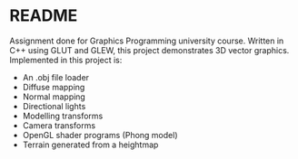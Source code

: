 # README #

Assignment done for Graphics Programming university course. Written in C++ using GLUT and GLEW, this project demonstrates 3D vector graphics.
Implemented in this project is:
  - An .obj file loader
  - Diffuse mapping
  - Normal mapping
  - Directional lights
  - Modelling transforms
  - Camera transforms
  - OpenGL shader programs (Phong model)
  - Terrain generated from a heightmap